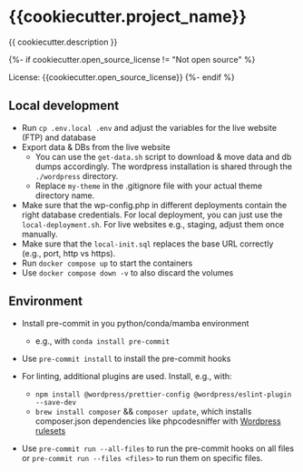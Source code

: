# {{cookiecutter.project_name}}

{{ cookiecutter.description }}

{%- if cookiecutter.open_source_license != "Not open source" %}

License: {{cookiecutter.open_source_license}}
{%- endif %}

## Local development

-   Run `cp .env.local .env` and adjust the variables for the live website (FTP) and database
-   Export data & DBs from the live website
    -   You can use the `get-data.sh` script to download & move data and db dumps accordingly. The wordpress installation is shared through the `./wordpress` directory.
    -   Replace `my-theme` in the .gitignore file with your actual theme directory name.
-   Make sure that the wp-config.php in different deployments contain the right database credentials. For local deployment, you can just use the `local-deployment.sh`. For live websites e.g., staging, adjust them once manually.
-   Make sure that the `local-init.sql` replaces the base URL correctly (e.g., port, http vs https).
-   Run `docker compose up` to start the containers
-   Use `docker compose down -v` to also discard the volumes

## Environment

-   Install pre-commit in you python/conda/mamba environment
    -   e.g., with `conda install pre-commit`
-   Use `pre-commit install` to install the pre-commit hooks
-   For linting, additional plugins are used. Install, e.g., with:

    -   `npm install @wordpress/prettier-config @wordpress/eslint-plugin --save-dev`
    -   `brew install composer` && `composer update`, which installs composer.json dependencies like phpcodesniffer with [Wordpress rulesets](https://github.com/WordPress/WordPress-Coding-Standards#composer-project-based-installation)

-   Use `pre-commit run --all-files` to run the pre-commit hooks on all files or `pre-commit run --files <files>` to run them on specific files.

